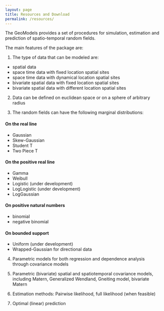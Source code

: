 ```yaml
---
layout: page
title: Resources and Download
permalink: /resources/
---
```

<figure class="ampstart-image-with-heading  m0 relative mb4">
<amp-img src="{{ site.baseurl }}assets/images/about.jpg" width="600" height="400" layout="responsive" alt="" class="mb3"></amp-img>
<figcaption class="absolute right-0 bottom-0 left-0">
</figcaption>
</figure>

The GeoModels provides a set of procedures for simulation,  estimation  and prediction of spatio-temporal random fields.


The main features of the package are:


1. The type of data that can be modeled are:

-   spatial data
-   space time data with fixed location spatial sites
-   space time data with dynamical location spatial sites
-   bivariate spatial data with fixed location spatial sites
-   bivariate spatial data with different location spatial sites

2. Data can be defined on euclidean space or on a sphere of arbitrary radius


3. The random fields can have the following marginal distributions:

#### On the real line

-   Gaussian
-   Skew-Gaussian
-   Student T
-   Two Piece T

#### On the positive real line

-   Gamma
-   Weibull
-   Logistic (under development)
-   LogLogistic (under development)
-   LogGaussian

#### On positive natural numbers

-   binomial
-   negative binomial

#### On bounded support

-   Uniform  (under development)
-   Wrapped-Gaussian for directional data


4. Parametric models for both regression and dependence analysis through covariance models

5. Parametric (bivariate) spatial and   spatiotemporal covariance models, including Matern, Generalized Wendland, Gneiting model, bivariate Matern

6. Estimation methods:  Pairwise likelihood,  full likelihood  (when feasible)

7. Optimal (linear) prediction

